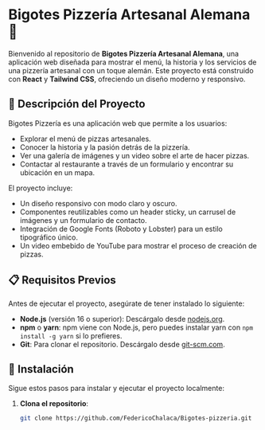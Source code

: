 # Bigotes Pizzería Artesanal Alemana 🍕

Bienvenido al repositorio de **Bigotes Pizzería Artesanal Alemana**, una aplicación web diseñada para mostrar el menú, la historia y los servicios de una pizzería artesanal con un toque alemán. Este proyecto está construido con **React** y **Tailwind CSS**, ofreciendo un diseño moderno y responsivo.

## 📖 Descripción del Proyecto

Bigotes Pizzería es una aplicación web que permite a los usuarios:
- Explorar el menú de pizzas artesanales.
- Conocer la historia y la pasión detrás de la pizzería.
- Ver una galería de imágenes y un video sobre el arte de hacer pizzas.
- Contactar al restaurante a través de un formulario y encontrar su ubicación en un mapa.

El proyecto incluye:
- Un diseño responsivo con modo claro y oscuro.
- Componentes reutilizables como un header sticky, un carrusel de imágenes y un formulario de contacto.
- Integración de Google Fonts (Roboto y Lobster) para un estilo tipográfico único.
- Un video embebido de YouTube para mostrar el proceso de creación de pizzas.

## 📋 Requisitos Previos

Antes de ejecutar el proyecto, asegúrate de tener instalado lo siguiente:

- **Node.js** (versión 16 o superior): Descárgalo desde [nodejs.org](https://nodejs.org/).
- **npm** o **yarn**: npm viene con Node.js, pero puedes instalar yarn con `npm install -g yarn` si lo prefieres.
- **Git**: Para clonar el repositorio. Descárgalo desde [git-scm.com](https://git-scm.com/).

## 🚀 Instalación

Sigue estos pasos para instalar y ejecutar el proyecto localmente:

1. **Clona el repositorio**:
   ```bash
   git clone https://github.com/FedericoChalaca/Bigotes-pizzeria.git

